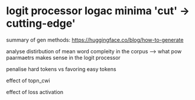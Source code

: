 # logit processor logac minima 'cut' -> cutting-edge'

summary of gen methods: https://huggingface.co/blog/how-to-generate

analyse distirbution of mean word compleity in the corpus --> what pow paarmaetrs makes sense in the logit processor

penalise hard tokens vs favoring easy tokens

effect of topn_cwi

effect of loss activation
